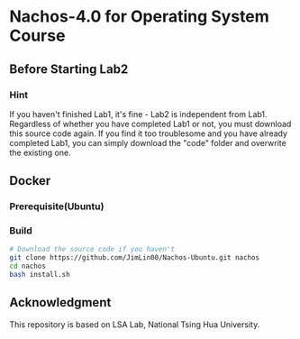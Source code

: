 # Nachos-4.0 for Operating System Course

## Before Starting Lab2

### Hint

If you haven't finished Lab1, it's fine - Lab2 is independent from Lab1.
Regardless of whether you have completed Lab1 or not, you must download this source code again.
If you find it too troublesome and you have already completed Lab1, you can simply download the "code" folder and overwrite the existing one.

## Docker

### Prerequisite(Ubuntu)

### Build

```bash
# Download the source code if you haven't
git clone https://github.com/JimLin00/Nachos-Ubuntu.git nachos
cd nachos
bash install.sh
```

## Acknowledgment


This repository is based on LSA Lab, National Tsing Hua University.

